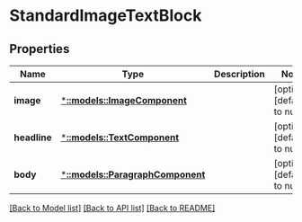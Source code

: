 # StandardImageTextBlock

## Properties
Name | Type | Description | Notes
------------ | ------------- | ------------- | -------------
**image** | [***::models::ImageComponent**](ImageComponent.md) |  | [optional] [default to null]
**headline** | [***::models::TextComponent**](TextComponent.md) |  | [optional] [default to null]
**body** | [***::models::ParagraphComponent**](ParagraphComponent.md) |  | [optional] [default to null]

[[Back to Model list]](../README.md#documentation-for-models) [[Back to API list]](../README.md#documentation-for-api-endpoints) [[Back to README]](../README.md)


